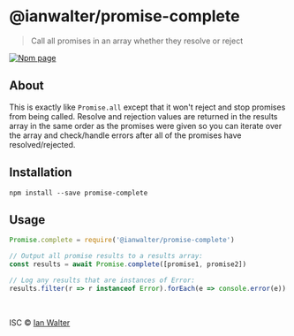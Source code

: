 # @ianwalter/promise-complete
> Call all promises in an array whether they resolve or reject

[![Npm page][npm-image]][npm-url]

## About

This is exactly like `Promise.all` except that it won't reject and stop promises
from being called. Resolve and rejection values are returned in the results
array in the same order as the promises were given so you can iterate over the
array and check/handle errors after all of the promises have resolved/rejected.

## Installation

```console
npm install --save promise-complete
```

## Usage

```js
Promise.complete = require('@ianwalter/promise-complete')

// Output all promise results to a results array:
const results = await Promise.complete([promise1, promise2])

// Log any results that are instances of Error:
results.filter(r => r instanceof Error).forEach(e => console.error(e))
```

&nbsp;

ISC &copy; [Ian Walter](https://iankwalter.com)

[npm-image]: https://img.shields.io/npm/v/promise-complete.svg
[npm-url]: https://www.npmjs.com/package/promise-complete
